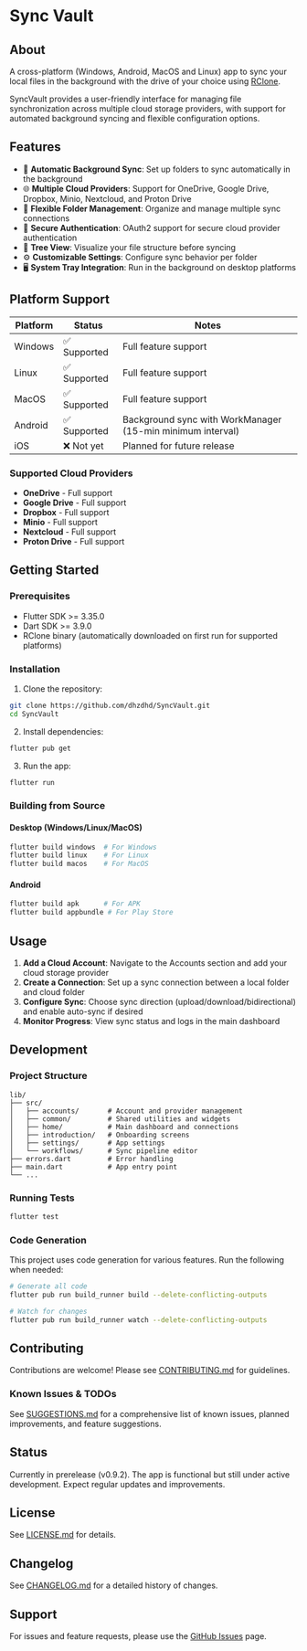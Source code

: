 # Sync Vault

## About

A cross-platform (Windows, Android, MacOS and Linux) app to sync your local files in the background with the drive of your choice using [RClone](https://rclone.org/).

SyncVault provides a user-friendly interface for managing file synchronization across multiple cloud storage providers, with support for automated background syncing and flexible configuration options.

## Features

- 🔄 **Automatic Background Sync**: Set up folders to sync automatically in the background
- 🌐 **Multiple Cloud Providers**: Support for OneDrive, Google Drive, Dropbox, Minio, Nextcloud, and Proton Drive
- 📁 **Flexible Folder Management**: Organize and manage multiple sync connections
- 🔐 **Secure Authentication**: OAuth2 support for secure cloud provider authentication
- 🌳 **Tree View**: Visualize your file structure before syncing
- ⚙️ **Customizable Settings**: Configure sync behavior per folder
- 🖥️ **System Tray Integration**: Run in the background on desktop platforms

## Platform Support

| Platform | Status | Notes |
|----------|--------|-------|
| Windows | ✅ Supported | Full feature support |
| Linux | ✅ Supported | Full feature support |
| MacOS | ✅ Supported | Full feature support |
| Android | ✅ Supported | Background sync with WorkManager (15-min minimum interval) |
| iOS | ❌ Not yet | Planned for future release |

### Supported Cloud Providers

- **OneDrive** - Full support
- **Google Drive** - Full support
- **Dropbox** - Full support
- **Minio** - Full support
- **Nextcloud** - Full support
- **Proton Drive** - Full support

## Getting Started

### Prerequisites

- Flutter SDK >= 3.35.0
- Dart SDK >= 3.9.0
- RClone binary (automatically downloaded on first run for supported platforms)

### Installation

1. Clone the repository:
```bash
git clone https://github.com/dhzdhd/SyncVault.git
cd SyncVault
```

2. Install dependencies:
```bash
flutter pub get
```

3. Run the app:
```bash
flutter run
```

### Building from Source

#### Desktop (Windows/Linux/MacOS)
```bash
flutter build windows  # For Windows
flutter build linux    # For Linux
flutter build macos    # For MacOS
```

#### Android
```bash
flutter build apk      # For APK
flutter build appbundle # For Play Store
```

## Usage

1. **Add a Cloud Account**: Navigate to the Accounts section and add your cloud storage provider
2. **Create a Connection**: Set up a sync connection between a local folder and cloud folder
3. **Configure Sync**: Choose sync direction (upload/download/bidirectional) and enable auto-sync if desired
4. **Monitor Progress**: View sync status and logs in the main dashboard

## Development

### Project Structure

```
lib/
├── src/
│   ├── accounts/       # Account and provider management
│   ├── common/         # Shared utilities and widgets
│   ├── home/           # Main dashboard and connections
│   ├── introduction/   # Onboarding screens
│   ├── settings/       # App settings
│   └── workflows/      # Sync pipeline editor
├── errors.dart         # Error handling
├── main.dart           # App entry point
└── ...
```

### Running Tests

```bash
flutter test
```

### Code Generation

This project uses code generation for various features. Run the following when needed:

```bash
# Generate all code
flutter pub run build_runner build --delete-conflicting-outputs

# Watch for changes
flutter pub run build_runner watch --delete-conflicting-outputs
```

## Contributing

Contributions are welcome! Please see [CONTRIBUTING.md](CONTRIBUTING.md) for guidelines.

### Known Issues & TODOs

See [SUGGESTIONS.md](SUGGESTIONS.md) for a comprehensive list of known issues, planned improvements, and feature suggestions.

## Status

Currently in prerelease (v0.9.2). The app is functional but still under active development. Expect regular updates and improvements.

## License

See [LICENSE.md](LICENSE.md) for details.

## Changelog

See [CHANGELOG.md](CHANGELOG.md) for a detailed history of changes.

## Support

For issues and feature requests, please use the [GitHub Issues](https://github.com/dhzdhd/SyncVault/issues) page.

